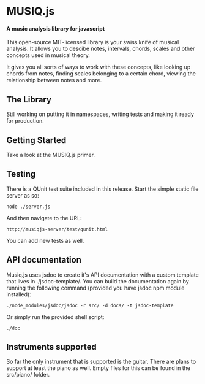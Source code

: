 MUSIQ.js
========

#### A music analysis library for javascript ####

This open-source MIT-licensed library is your swiss knife of musical analysis. 
It allows you to descibe notes, intervals, chords, scales and other concepts 
used in musical theory.

It gives you all sorts of ways to work with these concepts, like looking up 
chords from notes, finding scales belonging to a certain chord, viewing the 
relationship between notes and more.

The Library
-----------

Still working on putting it in namespaces, writing tests and making it ready for
production.

Getting Started
---------------

Take a look at the MUSIQ.js primer. 

Testing
-------

There is a QUnit test suite included in this release. Start the simple static file server as so:

    node ./server.js
    
And then navigate to the URL:

    http://musiqjs-server/test/qunit.html
    
You can add new tests as well.

API documentation
-----------------

Musiq.js uses jsdoc to create it's API documentation with a custom template that lives in
./jsdoc-template/. You can build the documentation again by running the following command
(provided you have jsdoc npm module installed):

    ./node_modules/jsdoc/jsdoc -r src/ -d docs/ -t jsdoc-template
    
Or simply run the provided shell script:

    ./doc
    


Instruments supported
---------------------

So far the only instrument that is supported is the guitar. There are plans to support
at least the piano as well. Empty files for this can be found in the src/piano/ folder.